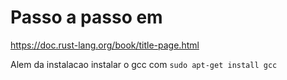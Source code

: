 # Passo a passo em 

https://doc.rust-lang.org/book/title-page.html

Alem da instalacao instalar o gcc com `sudo apt-get install gcc`
